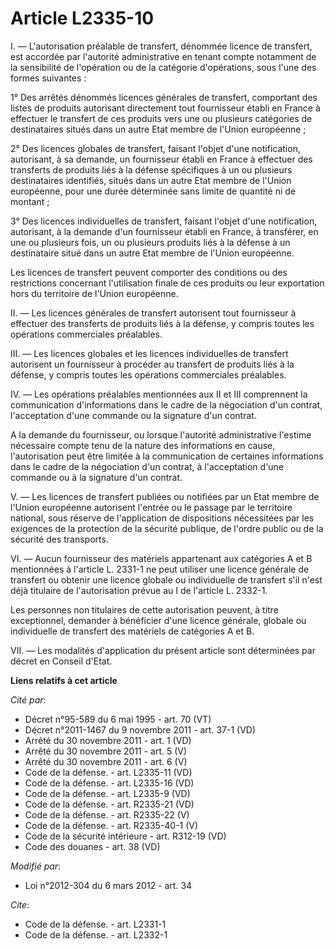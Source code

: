 # Article L2335-10

I. ― L'autorisation préalable de transfert, dénommée licence de transfert, est accordée par l'autorité administrative en
tenant compte notamment de la sensibilité de l'opération ou de la catégorie d'opérations, sous l'une des formes suivantes : 

1° Des arrêtés dénommés licences générales de transfert, comportant des listes de produits autorisant directement tout
fournisseur établi en France à effectuer le transfert de ces produits vers une ou plusieurs catégories de destinataires
situés dans un autre Etat membre de l'Union européenne ; 

2° Des licences globales de transfert, faisant l'objet d'une notification, autorisant, à sa demande, un fournisseur établi en
France à effectuer des transferts de produits liés à la défense spécifiques à un ou plusieurs destinataires identifiés,
situés dans un autre Etat membre de l'Union européenne, pour une durée déterminée sans limite de quantité ni de montant ; 

3° Des licences individuelles de transfert, faisant l'objet d'une notification, autorisant, à la demande d'un fournisseur
établi en France, à transférer, en une ou plusieurs fois, un ou plusieurs produits liés à la défense à un destinataire situé
dans un autre Etat membre de l'Union européenne. 

Les licences de transfert peuvent comporter des conditions ou des restrictions concernant l'utilisation finale de ces
produits ou leur exportation hors du territoire de l'Union européenne. 

II. ― Les licences générales de transfert autorisent tout fournisseur à effectuer des transferts de produits liés à la
défense, y compris toutes les opérations commerciales préalables. 

III. ― Les licences globales et les licences individuelles de transfert autorisent un fournisseur à procéder au transfert de
produits liés à la défense, y compris toutes les opérations commerciales préalables. 

IV. ― Les opérations préalables mentionnées aux II et III comprennent la communication d'informations dans le cadre de la
négociation d'un contrat, l'acceptation d'une commande ou la signature d'un contrat. 

A la demande du fournisseur, ou lorsque l'autorité administrative l'estime nécessaire compte tenu de la nature des
informations en cause, l'autorisation peut être limitée à la communication de certaines informations dans le cadre de la
négociation d'un contrat, à l'acceptation d'une commande ou à la signature d'un contrat. 

V. ― Les licences de transfert publiées ou notifiées par un Etat membre de l'Union européenne autorisent l'entrée ou le
passage par le territoire national, sous réserve de l'application de dispositions nécessitées par les exigences de la
protection de la sécurité publique, de l'ordre public ou de la sécurité des transports. 

VI. ― Aucun fournisseur des matériels appartenant aux catégories A et B mentionnées à l'article L. 2331-1 ne peut utiliser
une licence générale de transfert ou obtenir une licence globale ou individuelle de transfert s'il n'est déjà titulaire de
l'autorisation prévue au I de l'article L. 2332-1. 

Les personnes non titulaires de cette autorisation peuvent, à titre exceptionnel, demander à bénéficier d'une licence
générale, globale ou individuelle de transfert des matériels de catégories A et B. 

VII. ― Les modalités d'application du présent article sont déterminées par décret en Conseil d'Etat.

**Liens relatifs à cet article**

_Cité par_:

  - Décret n°95-589 du 6 mai 1995 - art. 70 (VT)
  - Décret n°2011-1467 du 9 novembre 2011 - art. 37-1 (VD)
  - Arrêté du 30 novembre 2011 - art. 1 (VD)
  - Arrêté du 30 novembre 2011 - art. 5 (V)
  - Arrêté du 30 novembre 2011 - art. 6 (V)
  - Code de la défense. - art. L2335-11 (VD)
  - Code de la défense. - art. L2335-16 (VD)
  - Code de la défense. - art. L2335-9 (VD)
  - Code de la défense. - art. R2335-21 (VD)
  - Code de la défense. - art. R2335-22 (V)
  - Code de la défense. - art. R2335-40-1 (V)
  - Code de la sécurité intérieure - art. R312-19 (VD)
  - Code des douanes - art. 38 (VD)

_Modifié par_:

  - Loi n°2012-304 du 6 mars 2012 - art. 34

_Cite_:

  - Code de la défense. - art. L2331-1
  - Code de la défense. - art. L2332-1
